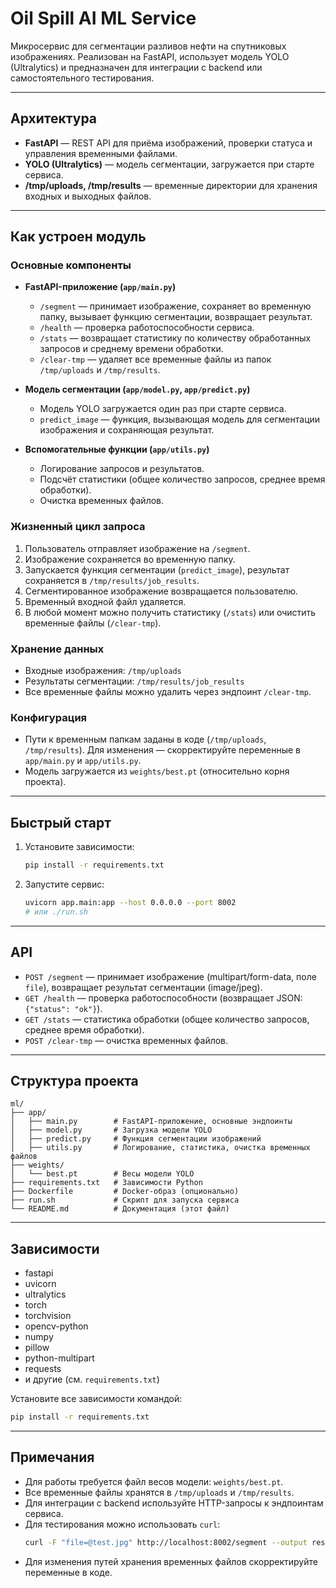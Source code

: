 # Oil Spill AI ML Service

Микросервис для сегментации разливов нефти на спутниковых изображениях. Реализован на FastAPI, использует модель YOLO (Ultralytics) и предназначен для интеграции с backend или самостоятельного тестирования.

---

## Архитектура

- **FastAPI** — REST API для приёма изображений, проверки статуса и управления временными файлами.
- **YOLO (Ultralytics)** — модель сегментации, загружается при старте сервиса.
- **/tmp/uploads, /tmp/results** — временные директории для хранения входных и выходных файлов.

---

## Как устроен модуль

### Основные компоненты

- **FastAPI-приложение (`app/main.py`)**
  - `/segment` — принимает изображение, сохраняет во временную папку, вызывает функцию сегментации, возвращает результат.
  - `/health` — проверка работоспособности сервиса.
  - `/stats` — возвращает статистику по количеству обработанных запросов и среднему времени обработки.
  - `/clear-tmp` — удаляет все временные файлы из папок `/tmp/uploads` и `/tmp/results`.

- **Модель сегментации (`app/model.py`, `app/predict.py`)**
  - Модель YOLO загружается один раз при старте сервиса.
  - `predict_image` — функция, вызывающая модель для сегментации изображения и сохраняющая результат.

- **Вспомогательные функции (`app/utils.py`)**
  - Логирование запросов и результатов.
  - Подсчёт статистики (общее количество запросов, среднее время обработки).
  - Очистка временных файлов.

### Жизненный цикл запроса

1. Пользователь отправляет изображение на `/segment`.
2. Изображение сохраняется во временную папку.
3. Запускается функция сегментации (`predict_image`), результат сохраняется в `/tmp/results/job_results`.
4. Сегментированное изображение возвращается пользователю.
5. Временный входной файл удаляется.
6. В любой момент можно получить статистику (`/stats`) или очистить временные файлы (`/clear-tmp`).

### Хранение данных

- Входные изображения: `/tmp/uploads`
- Результаты сегментации: `/tmp/results/job_results`
- Все временные файлы можно удалить через эндпоинт `/clear-tmp`.

### Конфигурация

- Пути к временным папкам заданы в коде (`/tmp/uploads`, `/tmp/results`). Для изменения — скорректируйте переменные в `app/main.py` и `app/utils.py`.
- Модель загружается из `weights/best.pt` (относительно корня проекта).

---

## Быстрый старт

1. Установите зависимости:
   ```bash
   pip install -r requirements.txt
   ```

2. Запустите сервис:
   ```bash
   uvicorn app.main:app --host 0.0.0.0 --port 8002
   # или ./run.sh
   ```

---

## API

- `POST /segment` — принимает изображение (multipart/form-data, поле `file`), возвращает результат сегментации (image/jpeg).
- `GET /health` — проверка работоспособности (возвращает JSON: `{"status": "ok"}`).
- `GET /stats` — статистика обработки (общее количество запросов, среднее время обработки).
- `POST /clear-tmp` — очистка временных файлов.

---

## Структура проекта

```
ml/
├── app/
│   ├── main.py        # FastAPI-приложение, основные эндпоинты
│   ├── model.py       # Загрузка модели YOLO
│   ├── predict.py     # Функция сегментации изображений
│   ├── utils.py       # Логирование, статистика, очистка временных файлов
├── weights/
│   └── best.pt        # Весы модели YOLO
├── requirements.txt   # Зависимости Python
├── Dockerfile         # Docker-образ (опционально)
├── run.sh             # Скрипт для запуска сервиса
└── README.md          # Документация (этот файл)
```

---

## Зависимости

- fastapi
- uvicorn
- ultralytics
- torch
- torchvision
- opencv-python
- numpy
- pillow
- python-multipart
- requests
- и другие (см. `requirements.txt`)

Установите все зависимости командой:
```bash
pip install -r requirements.txt
```

---

## Примечания

- Для работы требуется файл весов модели: `weights/best.pt`.
- Все временные файлы хранятся в `/tmp/uploads` и `/tmp/results`.
- Для интеграции с backend используйте HTTP-запросы к эндпоинтам сервиса.
- Для тестирования можно использовать `curl`:
  ```bash
  curl -F "file=@test.jpg" http://localhost:8002/segment --output result.jpg
  ```
- Для изменения путей хранения временных файлов скорректируйте переменные в коде.
